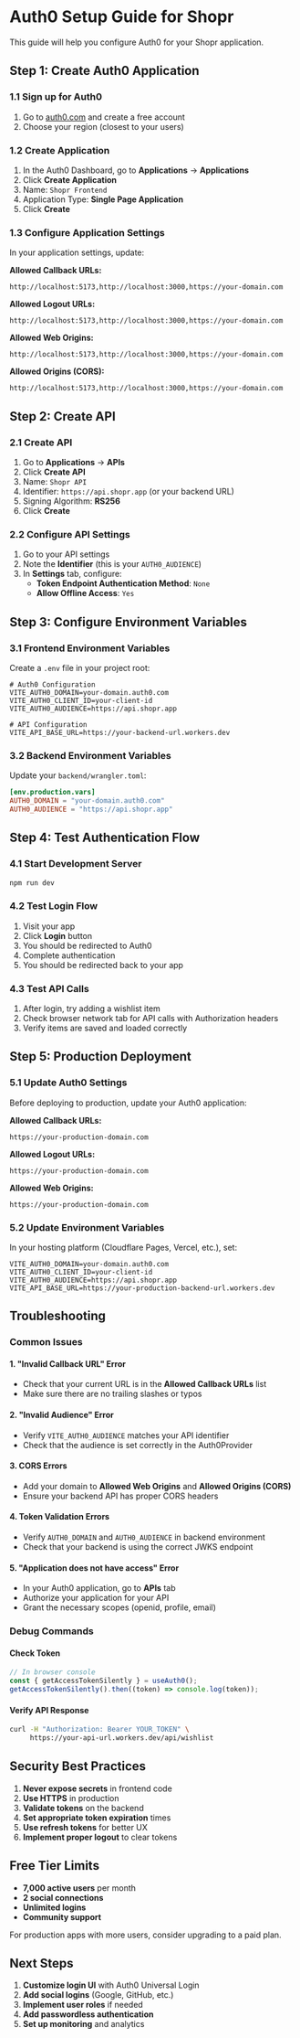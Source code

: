 # Auth0 Setup Guide for Shopr

This guide will help you configure Auth0 for your Shopr application.

## Step 1: Create Auth0 Application

### 1.1 Sign up for Auth0

1. Go to [auth0.com](https://auth0.com) and create a free account
2. Choose your region (closest to your users)

### 1.2 Create Application

1. In the Auth0 Dashboard, go to **Applications** → **Applications**
2. Click **Create Application**
3. Name: `Shopr Frontend`
4. Application Type: **Single Page Application**
5. Click **Create**

### 1.3 Configure Application Settings

In your application settings, update:

**Allowed Callback URLs:**

```
http://localhost:5173,http://localhost:3000,https://your-domain.com
```

**Allowed Logout URLs:**

```
http://localhost:5173,http://localhost:3000,https://your-domain.com
```

**Allowed Web Origins:**

```
http://localhost:5173,http://localhost:3000,https://your-domain.com
```

**Allowed Origins (CORS):**

```
http://localhost:5173,http://localhost:3000,https://your-domain.com
```

## Step 2: Create API

### 2.1 Create API

1. Go to **Applications** → **APIs**
2. Click **Create API**
3. Name: `Shopr API`
4. Identifier: `https://api.shopr.app` (or your backend URL)
5. Signing Algorithm: **RS256**
6. Click **Create**

### 2.2 Configure API Settings

1. Go to your API settings
2. Note the **Identifier** (this is your `AUTH0_AUDIENCE`)
3. In **Settings** tab, configure:
   - **Token Endpoint Authentication Method**: `None`
   - **Allow Offline Access**: `Yes`

## Step 3: Configure Environment Variables

### 3.1 Frontend Environment Variables

Create a `.env` file in your project root:

```env
# Auth0 Configuration
VITE_AUTH0_DOMAIN=your-domain.auth0.com
VITE_AUTH0_CLIENT_ID=your-client-id
VITE_AUTH0_AUDIENCE=https://api.shopr.app

# API Configuration
VITE_API_BASE_URL=https://your-backend-url.workers.dev
```

### 3.2 Backend Environment Variables

Update your `backend/wrangler.toml`:

```toml
[env.production.vars]
AUTH0_DOMAIN = "your-domain.auth0.com"
AUTH0_AUDIENCE = "https://api.shopr.app"
```

## Step 4: Test Authentication Flow

### 4.1 Start Development Server

```bash
npm run dev
```

### 4.2 Test Login Flow

1. Visit your app
2. Click **Login** button
3. You should be redirected to Auth0
4. Complete authentication
5. You should be redirected back to your app

### 4.3 Test API Calls

1. After login, try adding a wishlist item
2. Check browser network tab for API calls with Authorization headers
3. Verify items are saved and loaded correctly

## Step 5: Production Deployment

### 5.1 Update Auth0 Settings

Before deploying to production, update your Auth0 application:

**Allowed Callback URLs:**

```
https://your-production-domain.com
```

**Allowed Logout URLs:**

```
https://your-production-domain.com
```

**Allowed Web Origins:**

```
https://your-production-domain.com
```

### 5.2 Update Environment Variables

In your hosting platform (Cloudflare Pages, Vercel, etc.), set:

```
VITE_AUTH0_DOMAIN=your-domain.auth0.com
VITE_AUTH0_CLIENT_ID=your-client-id
VITE_AUTH0_AUDIENCE=https://api.shopr.app
VITE_API_BASE_URL=https://your-production-backend-url.workers.dev
```

## Troubleshooting

### Common Issues

#### 1. "Invalid Callback URL" Error

- Check that your current URL is in the **Allowed Callback URLs** list
- Make sure there are no trailing slashes or typos

#### 2. "Invalid Audience" Error

- Verify `VITE_AUTH0_AUDIENCE` matches your API identifier
- Check that the audience is set correctly in the Auth0Provider

#### 3. CORS Errors

- Add your domain to **Allowed Web Origins** and **Allowed Origins (CORS)**
- Ensure your backend API has proper CORS headers

#### 4. Token Validation Errors

- Verify `AUTH0_DOMAIN` and `AUTH0_AUDIENCE` in backend environment
- Check that your backend is using the correct JWKS endpoint

#### 5. "Application does not have access" Error

- In your Auth0 application, go to **APIs** tab
- Authorize your application for your API
- Grant the necessary scopes (openid, profile, email)

### Debug Commands

#### Check Token

```javascript
// In browser console
const { getAccessTokenSilently } = useAuth0();
getAccessTokenSilently().then((token) => console.log(token));
```

#### Verify API Response

```bash
curl -H "Authorization: Bearer YOUR_TOKEN" \
     https://your-api-url.workers.dev/api/wishlist
```

## Security Best Practices

1. **Never expose secrets** in frontend code
2. **Use HTTPS** in production
3. **Validate tokens** on the backend
4. **Set appropriate token expiration** times
5. **Use refresh tokens** for better UX
6. **Implement proper logout** to clear tokens

## Free Tier Limits

- **7,000 active users** per month
- **2 social connections**
- **Unlimited logins**
- **Community support**

For production apps with more users, consider upgrading to a paid plan.

## Next Steps

1. **Customize login UI** with Auth0 Universal Login
2. **Add social logins** (Google, GitHub, etc.)
3. **Implement user roles** if needed
4. **Add passwordless authentication**
5. **Set up monitoring** and analytics
